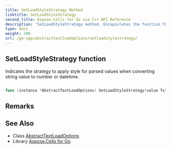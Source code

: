 ```yaml
---
title: SetLoadStyleStrategy Method 
linktitle: SetLoadStyleStrategy
second_title: Aspose.Cells for Go via C++ API Reference
description: 'SetLoadStyleStrategy method. Encapsulates the function that represents setloadstylestrategy in Go.'
type: docs
weight: 200
url: /go-cpp/abstracttextloadoptions/setloadstylestrategy/
---
```


## SetLoadStyleStrategy function

Indicates the strategy to apply style for parsed values when converting string value to number or datetime.

```go

func (instance *AbstractTextLoadOptions) SetLoadStyleStrategy(value TxtLoadStyleStrategy)  error

```

## Remarks


## See Also

* Class [AbstractTextLoadOptions](../)
* Library [Aspose.Cells for Go](../../)
